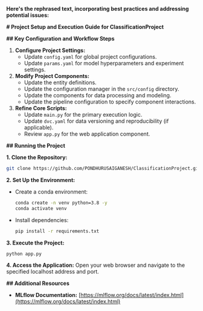  **Here's the rephrased text, incorporating best practices and addressing potential issues:**

**# Project Setup and Execution Guide for ClassificationProject**

**## Key Configuration and Workflow Steps**

1. **Configure Project Settings:**
   - Update `config.yaml` for global project configurations.
   - Update `params.yaml` for model hyperparameters and experiment settings.
2. **Modify Project Components:**
   - Update the entity definitions.
   - Update the configuration manager in the `src/config` directory.
   - Update the components for data processing and modeling.
   - Update the pipeline configuration to specify component interactions.
3. **Refine Core Scripts:**
   - Update `main.py` for the primary execution logic.
   - Update `dvc.yaml` for data versioning and reproducibility (if applicable).
   - Review `app.py` for the web application component.

**## Running the Project**

**1. Clone the Repository:**
   ```bash
   git clone https://github.com/PONDHURUSAIGANESH/ClassificationProject.git
   ```

**2. Set Up the Environment:**
   - Create a conda environment:
     ```bash
     conda create -n venv python=3.8 -y
     conda activate venv
     ```
   - Install dependencies:
     ```bash
     pip install -r requirements.txt
     ```

**3. Execute the Project:**
   ```bash
   python app.py
   ```

**4. Access the Application:**
   Open your web browser and navigate to the specified localhost address and port.

**## Additional Resources**

- **MLflow Documentation:** [https://mlflow.org/docs/latest/index.html](https://mlflow.org/docs/latest/index.html)

